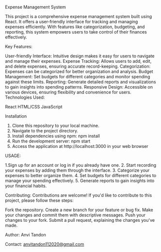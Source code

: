 Expense Management System

This project is a comprehensive expense management system built using React. It offers a user-friendly interface for tracking and managing expenses efficiently. With features like categorization, budgeting, and reporting, this system empowers users to take control of their finances effectively.

Key Features:

User-friendly Interface: Intuitive design makes it easy for users to navigate and manage their expenses.
Expense Tracking: Allows users to add, edit, and delete expenses, ensuring accurate record-keeping.
Categorization: Expenses can be categorized for better organization and analysis.
Budget Management: Set budgets for different categories and monitor spending against these limits.
Reporting: Generate detailed reports and visualizations to gain insights into spending patterns.
Responsive Design: Accessible on various devices, ensuring flexibility and convenience for users.
Technologies Used:

React
HTML/CSS
JavaScript

Installation
1. Clone this repository to your local machine.
2. Navigate to the project directory.
3. Install dependencies using npm:
   npm install
4. Run the development server:
   npm start
5. Access the application at http://localhost:3000 in your web browser

USAGE:

1.Sign up for an account or log in if you already have one.
2. Start recording your expenses by adding them through the interface.
3. Categorize your expenses to better organize them.
4. Set budgets for different categories to manage your spending effectively.
5. Generate reports to gain insights into your financial habits.

Contributing:
Contributions are welcome! If you'd like to contribute to this project, please follow these steps:

Fork the repository.
Create a new branch for your feature or bug fix.
Make your changes and commit them with descriptive messages.
Push your changes to your fork.
Submit a pull request, explaining the changes you've made.

Author:
Anvi Tandon 

Contact:
anvitandon112020@gmail.com 
